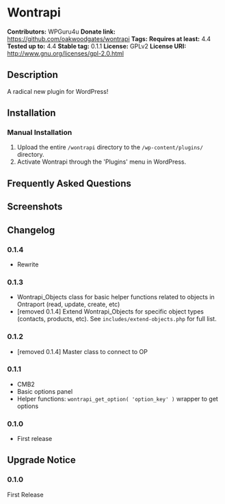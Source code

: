 # Wontrapi #
**Contributors:**      WPGuru4u
**Donate link:**       https://github.com/oakwoodgates/wontrapi
**Tags:**
**Requires at least:** 4.4
**Tested up to:**      4.4
**Stable tag:**        0.1.1
**License:**           GPLv2
**License URI:**       http://www.gnu.org/licenses/gpl-2.0.html

## Description ##

A radical new plugin for WordPress!

## Installation ##

### Manual Installation ###

1. Upload the entire `/wontrapi` directory to the `/wp-content/plugins/` directory.
2. Activate Wontrapi through the 'Plugins' menu in WordPress.

## Frequently Asked Questions ##


## Screenshots ##


## Changelog ##

### 0.1.4 ###
* Rewrite


### 0.1.3 ###
* Wontrapi_Objects class for basic helper functions related to objects in Ontraport (read, update, create, etc)
* [removed 0.1.4] Extend Wontrapi_Objects for specific object types (contacts, products, etc). See `includes/extend-objects.php` for full list.

### 0.1.2 ###
* [removed 0.1.4] Master class to connect to OP

### 0.1.1 ###
* CMB2
* Basic options panel
* Helper functions: `wontrapi_get_option( 'option_key' )` wrapper to get options

### 0.1.0 ###
* First release

## Upgrade Notice ##

### 0.1.0 ###
First Release
